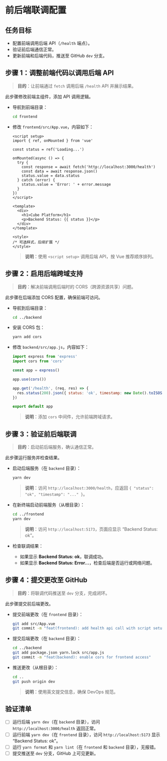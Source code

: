 # 前后端联调配置

## 任务目标

- 配置前端调用后端 API（`/health` 端点）。
- 验证前后端通信正常。
- 更新前端和后端代码，推送至 GitHub `dev` 分支。

## 步骤 1：调整前端代码以调用后端 API

> **目的**：让前端通过 `fetch` 调用后端 `/health` API 并展示结果。

此步骤修改前端主组件，添加 API 调用逻辑。

- 导航到前端目录：

  ```bash
  cd frontend
  ```

- 修改 `frontend/src/App.vue`，内容如下：

  ```vue
  <script setup>
  import { ref, onMounted } from 'vue'

  const status = ref('Loading...')

  onMounted(async () => {
    try {
      const response = await fetch('http://localhost:3000/health')
      const data = await response.json()
      status.value = data.status
    } catch (error) {
      status.value = 'Error: ' + error.message
    }
  })
  </script>

  <template>
    <div>
      <h1>Cube Platform</h1>
      <p>Backend Status: {{ status }}</p>
    </div>
  </template>

  <style>
  /* 可选样式，后续扩展 */
  </style>
  ```

  > **说明**：使用 `<script setup>` 调用后端 API，按 Vue 推荐顺序排列。

## 步骤 2：启用后端跨域支持

> **目的**：解决前端调用后端时的 CORS（跨源资源共享）问题。

此步骤在后端添加 CORS 配置，确保前端可访问。

- 导航到后端目录：

  ```bash
  cd ../backend
  ```

- 安装 CORS 包：

  ```bash
  yarn add cors
  ```

- 修改 `backend/src/app.js`，内容如下：

  ```javascript
  import express from 'express'
  import cors from 'cors'

  const app = express()

  app.use(cors())

  app.get('/health', (req, res) => {
    res.status(200).json({ status: 'ok', timestamp: new Date().toISOString() })
  })

  export default app
  ```

  > **说明**：添加 `cors` 中间件，允许前端跨域请求。

## 步骤 3：验证前后端联调

> **目的**：启动前后端服务，确认通信正常。

此步骤运行服务并检查结果。

- 启动后端服务（在 `backend` 目录）：

  ```bash
  yarn dev
  ```

  > **说明**：访问 `http://localhost:3000/health`，应返回 `{ "status": "ok", "timestamp": "..." }`。

- 在新终端启动前端服务（从根目录）：

  ```bash
  cd ../frontend
  yarn dev
  ```

  > **说明**：访问 `http://localhost:5173`，页面应显示 “Backend Status: ok”。

- 检查联调结果：
  - 如果显示 **Backend Status: ok**，联调成功。
  - 如果显示 **Backend Status: Error...**，检查后端是否运行或网络问题。

## 步骤 4：提交更改至 GitHub

> **目的**：将联调代码推送至 `dev` 分支，完成闭环。

此步骤提交前后端更改。

- 提交前端更改（在 `frontend` 目录）：

  ```bash
  git add src/App.vue
  git commit -m "feat(frontend): add health api call with script setup"
  ```

- 提交后端更改（在 `backend` 目录）：

  ```bash
  cd ../backend
  git add package.json yarn.lock src/app.js
  git commit -m "feat(backend): enable cors for frontend access"
  ```

- 推送更改（从根目录）：

  ```bash
  cd ..
  git push origin dev
  ```

  > **说明**：使用英文提交信息，确保 DevOps 规范。

## 验证清单

- [ ] 运行后端 `yarn dev`（在 `backend` 目录），访问 `http://localhost:3000/health` 返回正常。
- [ ] 运行前端 `yarn dev`（在 `frontend` 目录），访问 `http://localhost:5173` 显示 “Backend Status: ok”。
- [ ] 运行 `yarn format` 和 `yarn lint`（在 `frontend` 和 `backend` 目录），无报错。
- [ ] 提交推送至 `dev` 分支，GitHub 上可见更新。
